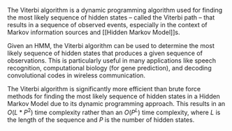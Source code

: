 The Viterbi algorithm is a dynamic programming algorithm used for finding the most likely sequence of hidden states – called the Viterbi path – that results in a sequence of observed events, especially in the context of Markov information sources and [[Hidden Markov Model]]s. 

Given an HMM, the Viterbi algorithm can be used to determine the most likely sequence of hidden states that produces a given sequence of observations. This is particularly useful in many applications like speech recognition, computational biology (for gene prediction), and decoding convolutional codes in wireless communication.

The Viterbi algorithm is significantly more efficient than brute force methods for finding the most likely sequence of hidden states in a Hidden Markov Model due to its dynamic programming approach. This results in an $O(L*P^{2})$ time complexity rather than an $O(P^{L})$ time complexity, where $L$ is the length of the sequence and $P$ is the number of hidden states.